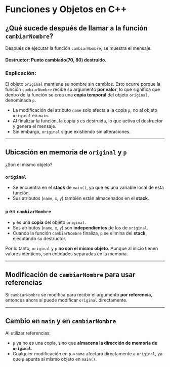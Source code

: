 # Funciones y Objetos en C++

## ¿Qué sucede después de llamar a la función `cambiarNombre`?

Después de ejecutar la función `cambiarNombre`, se muestra el mensaje:

#### Destructor: Punto cambiado(70, 80) destruido.


### Explicación:

El objeto `original` mantiene su nombre sin cambios. Esto ocurre porque la función `cambiarNombre` recibe su argumento **por valor**, lo que significa que dentro de la función se crea una **copia temporal** del objeto `original`, denominada `p`.  
- La modificación del atributo `name` solo afecta a la copia `p`, no al objeto `original` en `main`.
- Al finalizar la función, la copia `p` es destruida, lo que activa el destructor y genera el mensaje.  
- Sin embargo, `original` sigue existiendo sin alteraciones.

---

## Ubicación en memoria de `original` y `p`  
¿Son el mismo objeto?  

### `original`
- Se encuentra en el **stack** de `main()`, ya que es una variable local de esta función.
- Sus atributos (`name`, `x`, `y`) también están almacenados en el **stack**.

### `p` en `cambiarNombre`
- `p` es una **copia** del objeto `original`.
- Sus atributos (`name`, `x`, `y`) son **independientes** de los de `original`.
- Cuando la función `cambiarNombre` finaliza, `p` se elimina del **stack**, ejecutando su destructor.

Por lo tanto, `original` y `p` **no son el mismo objeto**. Aunque al inicio tienen valores idénticos, son entidades separadas en la memoria.

---

## Modificación de `cambiarNombre` para usar referencias  

Si `cambiarNombre` se modifica para recibir el argumento **por referencia**, entonces ahora sí puede modificar `original` directamente.

---

## Cambio en `main` y en `cambiarNombre`  

Al utilizar referencias:
- `p` ya no es una copia, sino que **almacena la dirección de memoria de `original`**.
- Cualquier modificación en `p->name` afectará directamente a `original`, ya que `p` apunta al mismo objeto en `main()`.

